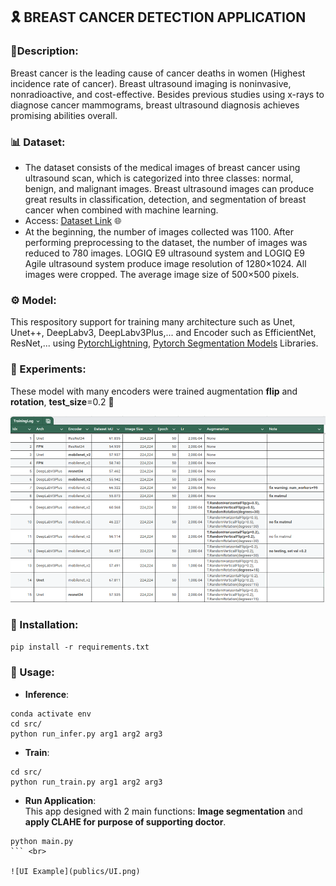 ## 🎗️ BREAST CANCER DETECTION APPLICATION
### 📜Description:
Breast cancer is the leading cause of cancer deaths in women (Highest incidence rate of cancer).
Breast ultrasound imaging is noninvasive, nonradioactive, and cost-effective. 
Besides previous studies using x-rays to diagnose cancer mammograms, breast ultrasound diagnosis achieves promising abilities overall.
### 📊 Dataset:
- The dataset consists of the medical images of breast cancer using ultrasound scan, which is categorized into three classes: normal, benign, and malignant images.
Breast ultrasound images can produce great results in classification, detection, and segmentation of breast cancer when combined with machine learning.
- Access: [Dataset Link](https://scholar.cu.edu.eg/?q=afahmy/pages/dataset) 🌐
- At the beginning, the number of images collected was 1100. After performing preprocessing to the dataset, the number of images was reduced to 780 images.
LOGIQ E9 ultrasound system and LOGIQ E9 Agile ultrasound system produce image resolution of 1280×1024. All images were cropped. The average image size of 500×500 pixels.

### ⚙️ Model: 
This respository support for training many architecture such as Unet, Unet++, DeepLabv3, DeepLabv3Plus,... and Encoder such as EfficientNet, ResNet,... using [PytorchLightning](https://lightning.ai/docs/pytorch/stable/), [Pytorch Segmentation Models](https://github.com/qubvel-org/segmentation_models.pytorch) Libraries.


### 🧪 Experiments:
These model with many encoders were trained augmentation **flip** and **rotation**, **test_size**=0.2 🔄

![Experiment Results](publics/image.png)

### 🔧 Installation:
`pip install -r requirements.txt`
### 🚀 Usage:
- **Inference**:
```
conda activate env
cd src/
python run_infer.py arg1 arg2 arg3
```
- **Train**:
```
cd src/
python run_train.py arg1 arg2 arg3
```
- **Run Application**: <br>
This app designed with 2 main functions: **Image segmentation** and **apply CLAHE for purpose of supporting doctor**.<br>
```
python main.py
``` <br>

![UI Example](publics/UI.png)